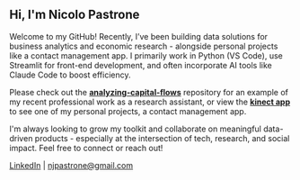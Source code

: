 ## Hi, I'm Nicolo Pastrone

Welcome to my GitHub! Recently, I’ve been building data solutions for business analytics and economic research - alongside personal projects like a contact management app. I primarily work in Python (VS Code), use Streamlit for front-end development, and often incorporate AI tools like Claude Code to boost efficiency.

Please check out the **[analyzing-capital-flows](https://github.com/njpastrone/analyzing-capital-flows)** repository for an example of my recent professional work as a research assistant, or view the **[kinect app](https://github.com/njpastrone/kinect)** to see one of my personal projects, a contact management app. 

I'm always looking to grow my toolkit and collaborate on meaningful data-driven products - especially at the intersection of tech, research, and social impact. Feel free to connect or reach out!

[LinkedIn](https://www.linkedin.com/in/nicolo-pastrone-345120208/) | njpastrone@gmail.com
